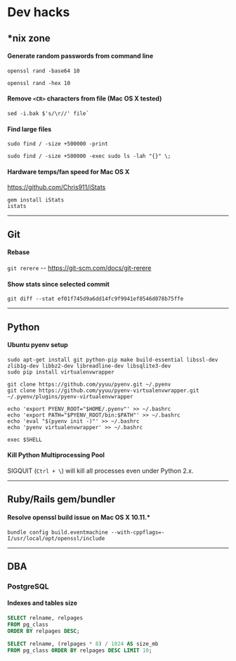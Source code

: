 Dev hacks
=========

## *nix zone

#### Generate random passwords from command line

```shell
openssl rand -base64 10
```

```shell
openssl rand -hex 10
```

#### Remove `<CR>` characters from file (Mac OS X tested)

```shell
sed -i.bak $'s/\r//' file`
```

#### Find large files

```shell
sudo find / -size +500000 -print
```
```shell
sudo find / -size +500000 -exec sudo ls -lah "{}" \;
```


#### Hardware temps/fan speed for Mac OS X

https://github.com/Chris911/iStats

```shell
gem install iStats
istats
```

------------------------------


## Git

#### Rebase

`git rerere` -- https://git-scm.com/docs/git-rerere

#### Show stats since selected commit

```
git diff --stat ef01f745d9a6dd14fc9f9941ef8546d078b75ffe
```

------------------------------


## Python

#### Ubuntu pyenv setup

```shell
sudo apt-get install git python-pip make build-essential libssl-dev zlib1g-dev libbz2-dev libreadline-dev libsqlite3-dev
sudo pip install virtualenvwrapper

git clone https://github.com/yyuu/pyenv.git ~/.pyenv
git clone https://github.com/yyuu/pyenv-virtualenvwrapper.git ~/.pyenv/plugins/pyenv-virtualenvwrapper

echo 'export PYENV_ROOT="$HOME/.pyenv"' >> ~/.bashrc
echo 'export PATH="$PYENV_ROOT/bin:$PATH"' >> ~/.bashrc
echo 'eval "$(pyenv init -)"' >> ~/.bashrc
echo 'pyenv virtualenvwrapper' >> ~/.bashrc

exec $SHELL
```

#### Kill Python Multiprocessing Pool
SIGQUIT (`Ctrl + \`) will kill all processes even under Python 2.x.


------------------------------


## Ruby/Rails gem/bundler

#### Resolve openssl build issue on Mac OS X 10.11.*

`bundle config build.eventmachine --with-cppflags=-I/usr/local/opt/openssl/include`


------------------------------


## DBA

### PostgreSQL

#### Indexes and tables size

```sql
SELECT relname, relpages
FROM pg_class
ORDER BY relpages DESC;
```

```sql
SELECT relname, (relpages * 8) / 1024 AS size_mb
FROM pg_class ORDER BY relpages DESC LIMIT 10;
```
